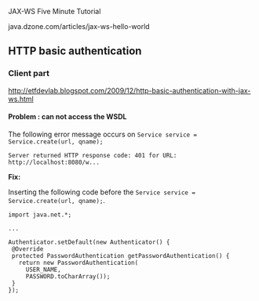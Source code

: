 JAX-WS Five Minute Tutorial

java.dzone.com/articles/jax-ws-hello-world

## HTTP basic authentication ##

### Client part ###

http://etfdevlab.blogspot.com/2009/12/http-basic-authentication-with-jax-ws.html

#### Problem : can not access the WSDL ####

The following error message occurs on `Service service = Service.create(url, qname);`
```
Server returned HTTP response code: 401 for URL: http://localhost:8080/w...
```

**Fix:**

Inserting the following code before the `Service service = Service.create(url, qname);`.

```
import java.net.*;

...

Authenticator.setDefault(new Authenticator() {
 @Override
 protected PasswordAuthentication getPasswordAuthentication() {
   return new PasswordAuthentication(
     USER_NAME,
     PASSWORD.toCharArray());
 }
});
```
